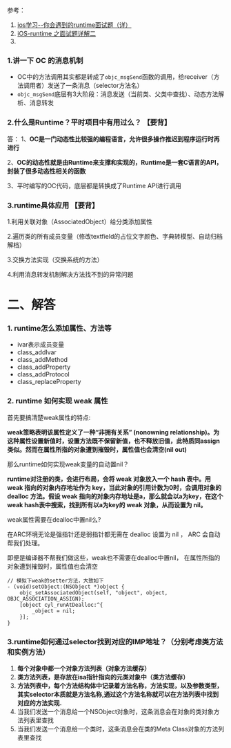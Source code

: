 参考：
1. [ios学习--你会遇到的runtime面试题（详）](https://blog.csdn.net/zzzzzdddddxxxxx/article/details/53542441)
2. [iOS-runtime 之面试题详解二](https://www.jianshu.com/p/de4ef8d027ac)
3. 


### 1.讲一下 OC 的消息机制

- OC中的方法调用其实都是转成了`objc_msgSend`函数的调用，给receiver（方法调用者）发送了一条消息（selector方法名）
- `objc_msgSend`底层有3大阶段：消息发送（当前类、父类中查找）、动态方法解析、消息转发

### 2.什么是Runtime？平时项目中有用过么？ 【要背】

答：
1、**OC是一门动态性比较强的编程语言，允许很多操作推迟到程序运行时再进行**

2、**OC的动态性就是由Runtime来支撑和实现的，Runtime是一套C语言的API，封装了很多动态性相关的函数**


3、平时编写的OC代码，底层都是转换成了Runtime API进行调用


### 3.runtime具体应用 【要背】


1.利用关联对象（AssociatedObject）给分类添加属性

2.遍历类的所有成员变量（修改textfield的占位文字颜色、字典转模型、自动归档解档）

3.交换方法实现（交换系统的方法）

4.利用消息转发机制解决方法找不到的异常问题

# 二、解答
### 1. runtime怎么添加属性、方法等

- ivar表示成员变量
- class_addIvar
- class_addMethod
- class_addProperty
- class_addProtocol
- class_replaceProperty


### 2. runtime 如何实现 weak 属性


首先要搞清楚weak属性的特点:

**weak策略表明该属性定义了一种“非拥有关系” (nonowning relationship)。为这种属性设置新值时，设置方法既不保留新值，也不释放旧值，此特质同assign类似。然而在属性所指的对象遭到摧毁时，属性值也会清空(nil out)**

那么runtime如何实现weak变量的自动置nil？

**runtime对注册的类，会进行布局，会将 weak 对象放入一个 hash 表中。用 weak 指向的对象内存地址作为 key，当此对象的引用计数为0时，会调用对象的 dealloc 方法。假设 weak 指向的对象内存地址是a，那么就会以a为key，在这个 weak hash表中搜索，找到所有以a为key的 weak 对象，从而设置为 nil。**

weak属性需要在dealloc中置nil么?

在ARC环境无论是强指针还是弱指针都无需在 dealloc 设置为 nil ， ARC 会自动帮我们处理。

即便是编译器不帮我们做这些，weak也不需要在dealloc中置nil，
在属性所指的对象遭到摧毁时，属性值也会清空


```objc
// 模拟下weak的setter方法，大致如下
- (void)setObject:(NSObject *)object {         
    objc_setAssociatedObject(self, "object", object, OBJC_ASSOCIATION_ASSIGN); 
    [object cyl_runAtDealloc:^{ 
        _object = nil; 
    }];
}
```

### 3.runtime如何通过selector找到对应的IMP地址？（分别考虑类方法和实例方法）



1. **每个对象中都一个对象方法列表（对象方法缓存）**
2. **类方法列表，是存放在isa指针指向的元类对象中（类方法缓存）**
3. **方法列表中，每个方法结构体中记录着方法名称，方法实现，以及参数类型，其实selector本质就是方法名称,通过这个方法名称就可以在方法列表中找到对应的方法实现.**
4. 当我们发送一个消息给一个NSObject对象时，这条消息会在对象的类对象方法列表里查找
5. 当我们发送一个消息给一个类时，这条消息会在类的Meta Class对象的方法列表里查找